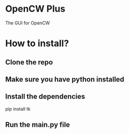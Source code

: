 # OpenCW Plus
The GUI for OpenCW

# How to install?
## Clone the repo
## Make sure you have python installed
## Install the dependencies
pip install tk
## Run the main.py file